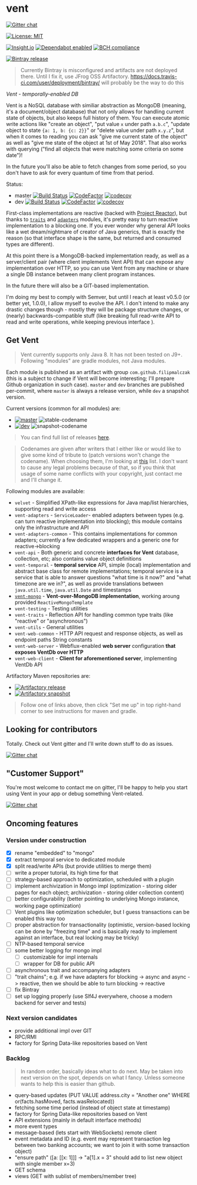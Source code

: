 # vent

[![Gitter chat](https://badges.gitter.im/gitterHQ/gitter.png)](https://gitter.im/vent-event-sourced-db/Lobby)

[![License: MIT](https://img.shields.io/badge/License-MIT-yellow.svg)](https://opensource.org/licenses/MIT)

[![Insight.io](https://www.insight.io/repoBadge/github.com/FilipMalczak/vent)](https://insight.io/github.com/FilipMalczak/vent)
[![Dependabot enabled](https://img.shields.io/badge/dependabot-enabled-yellow.svg)](https://dependabot.com)
[![BCH compliance](https://bettercodehub.com/edge/badge/FilipMalczak/vent?branch=dev)](https://bettercodehub.com/)

[![Bintray release](https://img.shields.io/badge/bintray-release-blue.svg) ](https://bintray.com/filipmalczak/maven/vent/_latestVersion)  

> Currently Bintray is misconfigured and artifacts are not deployed there.
> Until I fix it, use JFrog OSS Artifactory.
> https://docs.travis-ci.com/user/deployment/bintray/ will probably be the way to do this
 
_Vent - temporally-enabled DB_

Vent is a NoSQL database with similiar abstraction as MongoDB (meaning, it's a document/object database) that not only 
allows for handling current state of objects, but also keeps full history of them. You can execute atomic write actions
like "create an object", "put value `x` under path `a.b.c`", "update object to state `{a: 1, b: {c: 2}}`" or "delete 
value under path `x.y.z`", but when it comes to reading you can ask "give me current state of the object" as well as 
"give me state of the object at 1st of May 2018". That also works with querying ("find all objects that were matching 
some criteria on some date")!

In the future you'll also be able to fetch changes from some period, so you don't have to ask for every quantum of time
from that period.

Status:
* master [![Build Status](https://travis-ci.org/FilipMalczak/vent.svg?branch=master)](https://travis-ci.org/FilipMalczak/vent) [![CodeFactor](https://www.codefactor.io/repository/github/filipmalczak/vent/badge/master)](https://www.codefactor.io/repository/github/filipmalczak/vent/overview/master) [![codecov](https://codecov.io/gh/FilipMalczak/vent/branch/master/graph/badge.svg)](https://codecov.io/gh/FilipMalczak/vent/branch/master)
* dev [![Build Status](https://travis-ci.org/FilipMalczak/vent.svg?branch=dev)](https://travis-ci.org/FilipMalczak/vent) [![CodeFactor](https://www.codefactor.io/repository/github/filipmalczak/vent/badge/dev)](https://www.codefactor.io/repository/github/filipmalczak/vent/overview/dev) [![codecov](https://codecov.io/gh/FilipMalczak/vent/branch/dev/graph/badge.svg)](https://codecov.io/gh/FilipMalczak/vent/branch/dev) 

First-class implementations are reactive (backed with [Project Reactor](https://projectreactor.io/)), but thanks to 
[`traits`](/vent-traits) and [`adapters`](/vent-adapters) modules, it's pretty easy to turn reactive implementation to 
a blocking one. If you ever wonder why general API looks like a wet dream/nightmare of creator of Java generics, that is 
exactly the reason (so that interface shape is the same, but returned and consumed types are different).

At this point there is a MongoDB-backed implementation ready, as well as a server/client pair (where client implements 
Vent API) that can expose any implementation over HTTP, so you can use Vent from any machine or share a single DB 
instance between many client program instances.

In the future there will also be a GIT-based implementation.

I'm doing my best to comply with Semver, but until I reach at least v0.5.0 (or better yet, 1.0.0), I allow
myself to evolve the API. I don't intend to make any drastic changes though - mostly they will be package
structure changes, or (nearly) backwards-compatible stuff (like breaking full read-write API to read and write operations,
while keeping previous interface ).


## Get Vent

> Vent currently supports only Java 8. It has not been tested on J9+. Following "modules" are gradle modules,
> not Java modules.

Each module is published as an artifact with group `com.github.filipmalczak` (this is a subject to change if Vent will
become interesting; I'll prepare Github organization in such case). `master` and `dev` branches are published per-commit,
where `master` is always a release version, while `dev` a snapshot version.

Current versions (common for all modules) are:

- [![master](https://img.shields.io/badge/dynamic/json.svg?label=master&url=https%3A%2F%2Fraw.githubusercontent.com%2FFilipMalczak%2Fvent%2Fdev%2Fversions.json&query=%24.stable&colorB=blue)](https://oss.jfrog.org/artifactory/webapp/#/artifacts/browse/tree/General/oss-release-local/com/github/filipmalczak) ![stable-codename](https://img.shields.io/badge/dynamic/json.svg?label=codename&url=https%3A%2F%2Fraw.githubusercontent.com%2FFilipMalczak%2Fvent%2Fdev%2Fversions.json&query=%24.codenames.stable&colorB=lightgrey&logo=github)
- [![dev](https://img.shields.io/badge/dynamic/json.svg?label=dev&url=https%3A%2F%2Fraw.githubusercontent.com%2FFilipMalczak%2Fvent%2Fdev%2Fversions.json&query=%24.snapshot&colorB=brightgreen&suffix=-SNAPSHOT)](https://oss.jfrog.org/artifactory/webapp/#/artifacts/browse/tree/General/oss-snapshot-local/com/github/filipmalczak) ![snapshot-codename](https://img.shields.io/badge/dynamic/json.svg?label=codename&url=https%3A%2F%2Fraw.githubusercontent.com%2FFilipMalczak%2Fvent%2Fdev%2Fversions.json&query=%24.codenames.snapshot&colorB=lightgrey&logo=github)

> You can find full list of releases [here](https://github.com/FilipMalczak/vent/releases).

> Codenames are given after writers that I either like or would like to give some kind of tribute to (patch versions 
> won't change the codename).
> When choosing them, I'm looking at [this](https://en.wikipedia.org/wiki/List_of_science-fiction_authors) list.
> I don't want to cause any legal problems because of that, so if you think that usage of some name conflicts with your
> copyright, just contact me and I'll change it.  

Following modules are available:

- `velvet` - Simplified XPath-like expressions for Java map/list hierarchies, supporting read and write access
- `vent-adapters` - `ServiceLoader`- enabled adapters between types (e.g. can turn reactive implementation into 
blocking); this module contains only the infrastructure and API
- `vent-adapters-common` - This contains implementations for common adapters; currently a few dedicated wrappers and 
a generic one for reactive->blocking
- `vent-api` - Both generic and concrete **interfaces for Vent** database, collection, etc; also contains value
object definitions
- `vent-temporal` - **temporal service** API, simple (local) implementation and abstract base class for remote implementations;
temporal service is a service that is able to answer questions "what time is it now?" and "what timezone are we in?",
as well as provide translations between `java.util.time`, `java.util.Date` and timestamps
- [`vent-mongo`](/vent-mongo/README.md) - **Vent-over-MongoDB implementation**, working aroung provided `ReactiveMongoTemplate`
- `vent-testing` - Testing utilities
- `vent-traits` - Reflection API for handling common type traits (like "reactive" or "asynchronous")
- `vent-utils` - General utilities
- `vent-web-common` - HTTP API request and response objects, as well as endpoint paths String constants 
- `vent-web-server` - Webflux-enabled **web server** configuration **that exposes VentDb over HTTP**
- `vent-web-client` - **Client for aforementioned server**, implementing VentDb API

Artifactory Maven repositories are:

- [![Artifactory release](https://img.shields.io/badge/artifactory-release-blue.svg)](https://oss.jfrog.org/artifactory/webapp/#/artifacts/browse/tree/General/oss-release-local/com/github/filipmalczak)
- [![Artifactory snapshot](https://img.shields.io/badge/artifactory-snapshot-brightgreen.svg)](https://oss.jfrog.org/artifactory/webapp/#/artifacts/browse/tree/General/oss-snapshot-local/com/github/filipmalczak)

> Follow one of links above, then click "Set me up" in top right-hand corner to see instructions for maven and gradle.

## Looking for contributors

Totally. Check out Vent gitter and I'll write down stuff to do as issues.

[![Gitter chat](https://badges.gitter.im/gitterHQ/gitter.png)](https://gitter.im/vent-event-sourced-db/Lobby) 

## "Customer Support"

You're most welcome to contact me on gitter, I'll be happy to help you start using Vent in your app or debug something
Vent-related. 

[![Gitter chat](https://badges.gitter.im/gitterHQ/gitter.png)](https://gitter.im/vent-event-sourced-db/Lobby)

## Oncoming features

### Version under construction

- [x] rename "embedded" to "mongo"
- [x] extract temporal service to dedicated module
- [x] split read/write APIs (but provide utilities to merge them)
- [ ] write a proper tutorial, its high time for that
- [ ] strategy-based approach to optimization, scheduled with a plugin
- [ ] implement archivization in Mongo impl (optimization - storing older pages for each object; archivization - storing 
older collection content)
- [ ] better configurability (better pointing to underlying Mongo instance, working page optimization)
- [ ] Vent plugins like optimization scheduler, but I guess transactions can be enabled this way too
- [ ] proper abstraction for transactionality (optimistic, version-based locking can be done by "freezing time" and is 
basically ready to implement against an interface, but real locking may be tricky)
- [ ] NTP-based temporal service
- [ ] some better logging for mongo impl
    - [ ] customizable for impl internals
    - [ ] wrapper for DB for public API
- [ ] asynchronous trait and accompanying adapters
- [ ] "trait chains"; e.g. if we have adapters for blocking -> async and async -> reactive, then we should be able to turn 
blocking -> reactive
- [ ] fix Bintray
- [ ] set up logging properly (use Slf4J everywhere, choose a modern backend for server and tests)

### Next version candidates

- provide additional impl over GIT
- RPC/RMI
- factory for Spring Data-like repositories based on Vent

### Backlog

> In random order, basically ideas what to do next. May be taken into next version on the spot, depends on what I fancy.
> Unless someone wants to help this is easier than github.

- query-based updates (PUT VALUE address.city = "Another one" WHERE or(facts.hasMoved, facts.wasRelocated))
- fetching some time period (instead of object state at timestamp)
- factory for Spring Data-like repositories based on Vent
- API extensions (mainly in default interface methods)
- more event types
- message-based (lets start with WebSockets) remote client
- event metadata and ID (e.g. event may represent transaction leg between two banking accounts; we want to join it with 
some transaction object)
- "ensure path" ([a: [[x: 1]]] -> "a[1].x = 3" should add to list new object with single member x=3)
- GET schema
- views (GET with sublist of members/member tree)
